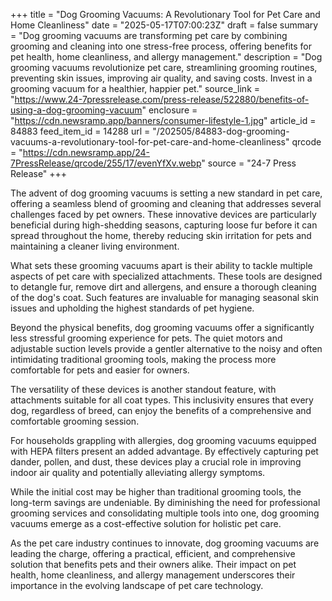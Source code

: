 +++
title = "Dog Grooming Vacuums: A Revolutionary Tool for Pet Care and Home Cleanliness"
date = "2025-05-17T07:00:23Z"
draft = false
summary = "Dog grooming vacuums are transforming pet care by combining grooming and cleaning into one stress-free process, offering benefits for pet health, home cleanliness, and allergy management."
description = "Dog grooming vacuums revolutionize pet care, streamlining grooming routines, preventing skin issues, improving air quality, and saving costs. Invest in a grooming vacuum for a healthier, happier pet."
source_link = "https://www.24-7pressrelease.com/press-release/522880/benefits-of-using-a-dog-grooming-vacuum"
enclosure = "https://cdn.newsramp.app/banners/consumer-lifestyle-1.jpg"
article_id = 84883
feed_item_id = 14288
url = "/202505/84883-dog-grooming-vacuums-a-revolutionary-tool-for-pet-care-and-home-cleanliness"
qrcode = "https://cdn.newsramp.app/24-7PressRelease/qrcode/255/17/evenYfXv.webp"
source = "24-7 Press Release"
+++

<p>The advent of dog grooming vacuums is setting a new standard in pet care, offering a seamless blend of grooming and cleaning that addresses several challenges faced by pet owners. These innovative devices are particularly beneficial during high-shedding seasons, capturing loose fur before it can spread throughout the home, thereby reducing skin irritation for pets and maintaining a cleaner living environment.</p><p>What sets these grooming vacuums apart is their ability to tackle multiple aspects of pet care with specialized attachments. These tools are designed to detangle fur, remove dirt and allergens, and ensure a thorough cleaning of the dog's coat. Such features are invaluable for managing seasonal skin issues and upholding the highest standards of pet hygiene.</p><p>Beyond the physical benefits, dog grooming vacuums offer a significantly less stressful grooming experience for pets. The quiet motors and adjustable suction levels provide a gentler alternative to the noisy and often intimidating traditional grooming tools, making the process more comfortable for pets and easier for owners.</p><p>The versatility of these devices is another standout feature, with attachments suitable for all coat types. This inclusivity ensures that every dog, regardless of breed, can enjoy the benefits of a comprehensive and comfortable grooming session.</p><p>For households grappling with allergies, dog grooming vacuums equipped with HEPA filters present an added advantage. By effectively capturing pet dander, pollen, and dust, these devices play a crucial role in improving indoor air quality and potentially alleviating allergy symptoms.</p><p>While the initial cost may be higher than traditional grooming tools, the long-term savings are undeniable. By diminishing the need for professional grooming services and consolidating multiple tools into one, dog grooming vacuums emerge as a cost-effective solution for holistic pet care.</p><p>As the pet care industry continues to innovate, dog grooming vacuums are leading the charge, offering a practical, efficient, and comprehensive solution that benefits pets and their owners alike. Their impact on pet health, home cleanliness, and allergy management underscores their importance in the evolving landscape of pet care technology.</p>